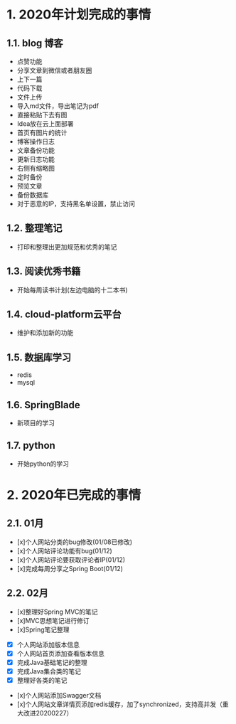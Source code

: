 # 1. 2020年计划完成的事情
## 1.1. blog 博客
- 点赞功能
- 分享文章到微信或者朋友圈
- 上下一篇
- 代码下载
- 文件上传
- 导入md文件，导出笔记为pdf
- 直接粘贴下去有图
- Idea放在云上面部署
- 首页有图片的统计
- 博客操作日志
- 文章备份功能
- 更新日志功能  
- 右侧有缩略图
- 定时备份
- 预览文章
- 备份数据库
- 对于恶意的IP，支持黑名单设置，禁止访问

## 1.2. 整理笔记
- 打印和整理出更加规范和优秀的笔记
## 1.3. 阅读优秀书籍
- 开始每周读书计划(左边电脑的十二本书)
## 1.4. cloud-platform云平台
- 维护和添加新的功能
## 1.5. 数据库学习
- redis
- mysql
## 1.6. SpringBlade
- 新项目的学习
## 1.7. python
- 开始python的学习
# 2. 2020年已完成的事情
## 2.1. 01月
- [x]个人网站分类的bug修改(01/08已修改)
- [x]个人网站评论功能有bug(01/12)
- [x]个人网站评论要获取评论者IP(01/12)
- [x]完成每周分享之Spring Boot(01/12)
## 2.2. 02月
- [x]整理好Spring MVC的笔记
- [x]MVC思想笔记进行修订
- [x]Spring笔记整理
- [x] 个人网站添加版本信息
- [x] 个人网站首页添加查看版本信息
- [x] 完成Java基础笔记的整理
- [x] 完成Java集合类的笔记
- [x] 整理好各类的笔记
- [x]个人网站添加Swagger文档
- [x]个人网站文章详情页添加redis缓存，加了synchronized，支持高并发（重大改进20200227）